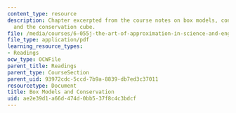 ```yaml
---
content_type: resource
description: Chapter excerpted from the course notes on box models, conservation,
  and the conservation cube.
file: /media/courses/6-055j-the-art-of-approximation-in-science-and-engineering-spring-2008/ae2e39d1a66d474d0bb537f8c4c3bdcf_mar12.pdf
file_type: application/pdf
learning_resource_types:
- Readings
ocw_type: OCWFile
parent_title: Readings
parent_type: CourseSection
parent_uid: 93972cdc-5ccd-7b9a-8839-db7ed3c37011
resourcetype: Document
title: Box Models and Conservation
uid: ae2e39d1-a66d-474d-0bb5-37f8c4c3bdcf
---
```

